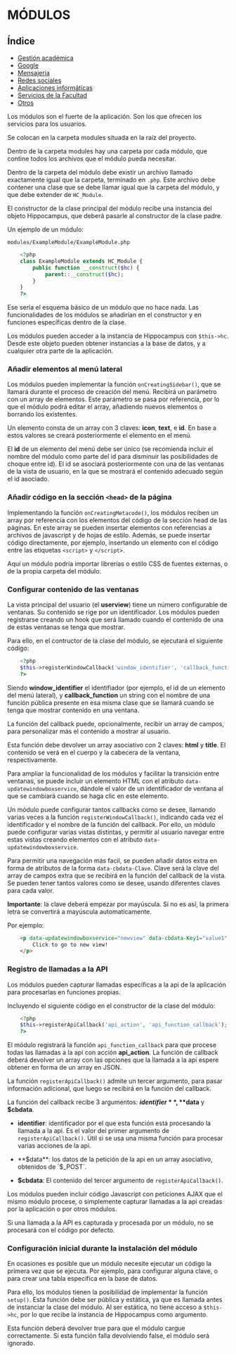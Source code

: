 # MÓDULOS

## Índice ##
- [Gestión académica](https://github.com/DevPGSV/Hippocampus/doc/modules/GestionAcademica.md)
- [Google](https://github.com/DevPGSV/Hippocampus/doc/modules/Google.md)
- [Mensajería](https://github.com/DevPGSV/Hippocampus/doc/modules/Mensajeria.md)
- [Redes sociales](https://github.com/DevPGSV/Hippocampus/doc/modules/RedesSociales.md)
- [Aplicaciones informáticas](https://github.com/DevPGSV/Hippocampus/doc/modules/AplicacionesInformaticas.md)
- [Servicios de la Facultad](https://github.com/DevPGSV/Hippocampus/doc/modules/ServiciosFacultad.md)
- [Otros](https://github.com/DevPGSV/Hippocampus/doc/modules/Otros.md)

Los módulos son el fuerte de la aplicación. Son los que ofrecen los servicios para los usuarios.

Se colocan en la carpeta modules situada en la raíz del proyecto.

Dentro de la carpeta modules hay una carpeta por cada módulo, que contine todos los archivos que el módulo pueda necesitar.

Dentro de la carpeta del módulo debe existir un archivo llamado exactamente igual que la carpeta, terminado en `.php`. Este archivo debe contener una clase que se debe llamar igual que la carpeta del módulo, y que debe extender de `HC_Module`.

El constructor de la clase principal del módulo recibe una instancia del objeto Hippocampus, que deberá pasarle al constructor de la clase padre.

Un ejemplo de un módulo:

`modules/ExampleModule/ExampleModule.php`

``` php
    <?php
    class ExampleModule extends HC_Module {
        public function __construct($hc) {
            parent::__construct($hc);
        }
    }
    ?>
```
Ese sería el esquema básico de un módulo que no hace nada. Las funcionalidades de los módulos se añadirían en el constructor y en funciones específicas dentro de la clase.

Los módulos pueden acceder a la instancia de Hippocampus con `$this->hc`. Desde este objeto pueden obtener instancias a la base de datos, y a cualquier otra parte de la aplicación.

### Añadir elementos al menú lateral

Los módulos pueden implementar la función `onCreatingSidebar()`, que se llamará durante el proceso de creación del menú. Recibirá un parámetro con un array de elementos. Este parámetro se pasa por referencia, por lo que el módulo podrá editar el array, añadiendo nuevos elementos o borrando los existentes.

Un elemento consta de un array con 3 claves: **icon**, **text**, e **id**. En base a estos valores se creará posteriormente el elemento en el menú.

El **id** de un elemento del menú debe ser único (se recomienda incluir el nombre del módulo como parte del id para disminuir las posibilidades de choque entre id). El id se asociará posteriormente con una de las ventanas de la vista de usuario, en la que se mostrará el contenido adecuado según el id asociado.

### Añadir código en la sección `<head>` de la página

Implementando la función `onCreatingMetacode()`, los módulos reciben un array por referencia con los elementos del código de la sección head de las páginas. En este array se pueden insertar elementos con referencias a archivos de javascript y de hojas de estilo. Además, se puede insertar código directamente, por ejemplo, insertando un elemento con el código entre las etiquetas `<script>` y `</script>`.

Aquí un módulo podría importar librerías o estilo CSS de fuentes externas, o de la propia carpeta del módulo.

### Configurar contenido de las ventanas

La vista principal del usuario (el **userview**) tiene un número configurable de ventanas. Su contenido se rige por un identificador.
Los módulos pueden registrarse creando un hook que será llamado cuando el contenido de una de estas ventanas se tenga que mostrar.

Para ello, en el contructor de la clase del módulo, se ejecutará el siguiente código:

```php
    <?php
    $this->registerWindowCallback('window_identifier', 'callback_function');
    ?>
```

Siendo **window_identifier** el identifiador (por ejemplo, el id de un elemento del menú lateral), y **callback_function** un string con el nombre de una función pública presente en esa misma clase que se llamará cuando se tenga que mostrar contenido en una ventana.

La función del callback puede, opcionalmente, recibir un array de campos, para personalizar más el contenido a mostrar al usuario.

Esta función debe devolver un array asociativo con 2 claves: **html** y **title**.
El contenido se verá en el cuerpo y la cabecera de la ventana, respectivamente.

Para ampliar la funcionalidad de los módulos y facilitar la transición entre ventanas, se puede incluir un elemento HTML con el atributo `data-updatewindowboxservice`, dándole el valor de un identificador de ventana al que se cambiará cuando se haga clic en este elemento.

Un módulo puede configurar tantos callbacks como se desee, llamando varias veces a la función `registerWindowCallback()`, indicando cada vez el identificador y el nombre de la función del callback. Por ello, un módulo puede configurar varias vistas distintas, y permitir al usuario navegar entre estas vistas creando elementos con el atributo `data-updatewindowboxservice`.

Para permitir una navegación más facil, se pueden añadir datos extra en forma de atributos de la forma `data-cbdata-Clave`. Clave será la clave del array de campos extra que se recibirá en la función del callback de la vista. Se pueden tener tantos valores como se desee, usando diferentes claves para cada valor.

**Importante**: la clave deberá empezar por mayúscula. Si no es así, la primera letra se convertirá a mayúscula automaticamente.

Por ejemplo:

```html
    <p data-updatewindowboxservice="newview" data-cbdata-Key1="value1" data-cbdata-Key2="value2">
        Click to go to new view!
    </p>
```

### Registro de llamadas a la API

Los módulos pueden capturar llamadas específicas a la api de la aplicación para procesarlas en funciones propias.

Incluyendo el siguiente código en el constructor de la clase del módulo:

```php
    <?php
    $this->registerApiCallback('api_action', 'api_function_callback');
    ?>
```

El módulo registrará la función `api_function_callback` para que procese todas las llamadas a la api con acción **api_action**.
La función de callback deberá devolver un array con las opciones que la llamada a la api espere obtener en forma de un array en JSON.

La función `registerApiCallback()` admite un tercer argumento, para pasar información adicional, que luego se recibirá en la función del callback.

La función del callback recibe 3 argumentos: **$identifier**, **$data** y **$cbdata**.

 * **identifier**: identificador por el que esta función está procesando la llamada a la api. Es el valor del primer argumento de `registerApiCallback()`. Útil si se usa una misma función para procesar varias acciones de la api.

 * **$data**: los datos de la petición de la api en un array asociativo, obtenidos de `$_POST`.

 * **$cbdata**: El contenido del tercer argumento de `registerApiCallback()`.

Los módulos pueden incluir código Javascript con peticiones AJAX que el mismo módulo procese, o simplemente capturar llamadas a la api creadas por la aplicación o por otros módulos.

Si una llamada a la API es capturada y procesada por un módulo, no se procesará con el código por defecto.

### Configuración inicial durante la instalación del módulo

En ocasiones es posible que un módulo necesite ejecutar un código la primera vez que se ejecuta. Por ejemplo, para configurar alguna clave, o para crear una tabla específica en la base de datos.

Para ello, los módulos tienen la posibilidad de implementar la función `setup()`.
Esta función debe ser pública y estática, ya que es llamada antes de instanciar la clase del módulo. Al ser estática, no tiene acceso a `$this->hc`, por lo que recibe la instancia de Hippocampus como argumento.

Esta función deberá devolver true para que el módulo cargue correctamente. Si esta función falla devolviendo false, el módulo será ignorado.
